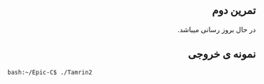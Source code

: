 <div dir="rtl">

## تمرین دوم

در حال بروز رسانی میباشد.

## نمونه ی خروجی

</div>

```bash
bash:~/Epic-C$ ./Tamrin2                                        

```


